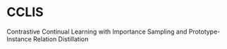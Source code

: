 # CCLIS
Contrastive Continual Learning with Importance Sampling and Prototype-Instance Relation Distillation

